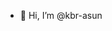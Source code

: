 - 👋 Hi, I’m @kbr-asun

<!---
kbr-asun/kbr-asun is a ✨ special ✨ repository because its `README.md` (this file) appears on your GitHub profile.
You can click the Preview link to take a look at your changes.
--->

